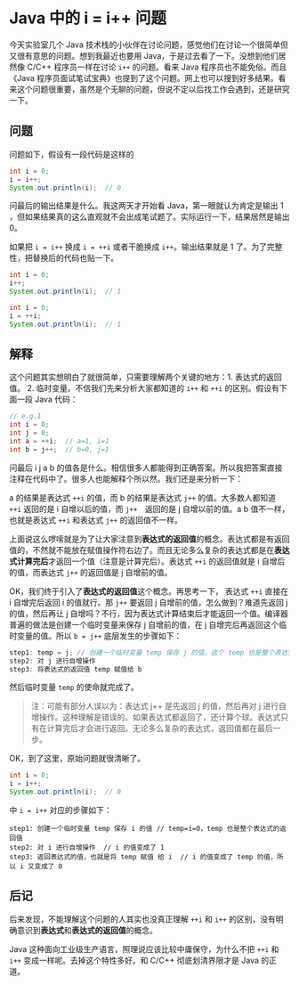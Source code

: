 # Java 中的 i = i++ 问题

今天实验室几个 Java 技术栈的小伙伴在讨论问题，感觉他们在讨论一个很简单但又很有意思的问题。想到我最近也要用 Java，于是过去看了一下。没想到他们居然像 C/C++ 程序员一样在讨论 `i++` 的问题。看来 Java 程序员也不能免俗。而且《Java 程序员面试笔试宝典》也提到了这个问题。网上也可以搜到好多结果。看来这个问题很重要，虽然是个无聊的问题，但说不定以后找工作会遇到，还是研究一下。

## 问题

问题如下，假设有一段代码是这样的

```java
int i = 0;
i = i++;
System.out.println(i);  // 0
```

问最后的输出结果是什么。我这两天才开始看 Java，第一眼就认为肯定是输出 1 ，但如果结果真的这么直观就不会出成笔试题了。实际运行一下，结果居然是输出  0。

如果把 `i = i++` 换成 `i = ++i` 或者干脆换成 `i++`。输出结果就是 1 了。为了完整性，把替换后的代码也贴一下。

```java
int i = 0;
i++;
System.out.println(i);  // 1
```

```java
int i = 0;
i = ++i;
System.out.println(i);  // 1
```

## 解释

这个问题其实想明白了就很简单，只需要理解两个关键的地方：1. 表达式的返回值。 2. 临时变量。不信我们先来分析大家都知道的 `i++` 和 `++i` 的区别。假设有下面一段 Java 代码：

```java
// e.g.1
int i = 0;
int j = 0;
int a = ++i;  // a=1, i=1
int b = j++;  // b=0, j=1
```

问最后 i j a b 的值各是什么。相信很多人都能得到正确答案。所以我把答案直接注释在代码中了。很多人也能解释个所以然。我们还是来分析一下：

a 的结果是表达式 `++i` 的值，而 b 的结果是表达式 `j++` 的值。大多数人都知道 `++i` 返回的是 i 自增以后的值，而 `j++`　返回的是 j 自增以前的值。a b 值不一样，也就是表达式 `++i` 和表达式 `j++` 的返回值不一样。

上面说这么啰嗦就是为了让大家注意到**表达式的返回值**的概念。表达式都是有返回值的，不然就不能放在赋值操作符右边了。而且无论多么复杂的表达式都是在**表达式计算完后**才返回一个值（注意是计算完后）。表达式 `++i` 的返回值就是 i 自增后的值，而表达式 `j++` 的返回值是 j 自增前的值。

OK，我们终于引入了**表达式的返回值**这个概念。再思考一下， 表达式 `++i` 直接在 i 自增完后返回 i 的值就行。那 `j++` 要返回 j 自增前的值，怎么做到？难道先返回 j 的值，然后再让 j 自增吗？不行，因为表达式计算结束后才能返回一个值。编译器普遍的做法是创建一个临时变量来保存 j 自增前的值，在 j 自增完后再返回这个临时变量的值。所以 `b = j++` 底层发生的步骤如下：

```java
step1: temp = j; // 创建一个临时变量 temp 保存 j 的值，这个 temp 也是整个表达式的返回值
step2: 对 j 进行自增操作
step3: 将表达式的返回值 temp 赋值给 b
```

然后临时变量 `temp` 的使命就完成了。

>   注：可能有部分人误以为：表达式 j++ 是先返回 j 的值，然后再对 j 进行自增操作。这种理解是错误的。如果表达式都返回了，还计算个球。表达式只有在计算完后才会进行返回。无论多么复杂的表达式，返回值都在最后一步。

OK，到了这里，原始问题就很清晰了。

```java
int i = 0;
i = i++;
System.out.println(i);  // 0
```

中 `i = i++` 对应的步骤如下：

```shell
step1: 创建一个临时变量 temp 保存 i 的值 // temp=i=0，temp 也是整个表达式的返回值
step2: 对 i 进行自增操作  // i 的值变成了 1
step3: 返回表达式的值，也就是将 temp 赋值 给 i  // i 的值变成了 temp 的值，所以 i 又变成了 0
```

## 后记

后来发现，不能理解这个问题的人其实也没真正理解 `++i` 和 `i++` 的区别，没有明确意识到**表达式**和**表达式的返回值**的概念。

Java 这种面向工业级生产语言，照理说应该比较中庸保守，为什么不把 `++i` 和 `i++` 变成一样呢。去掉这个特性多好。和 C/C++ 彻底划清界限才是 Java 的正道。